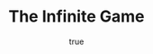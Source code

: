 ---
title: "The Infinite Game"
bookCover: "/assets/book-covers/the-infinite-game.jpg"
slug: "the-infinite-game"
bookAuthor: "Simon Sinek"
rating: 10
done: false
tags: []
summary: false
detailedNotes: false
amazonLink: ""
author:
  name: Rico Trebeljahr
  picture: "/assets/blog/profile.jpeg"
---